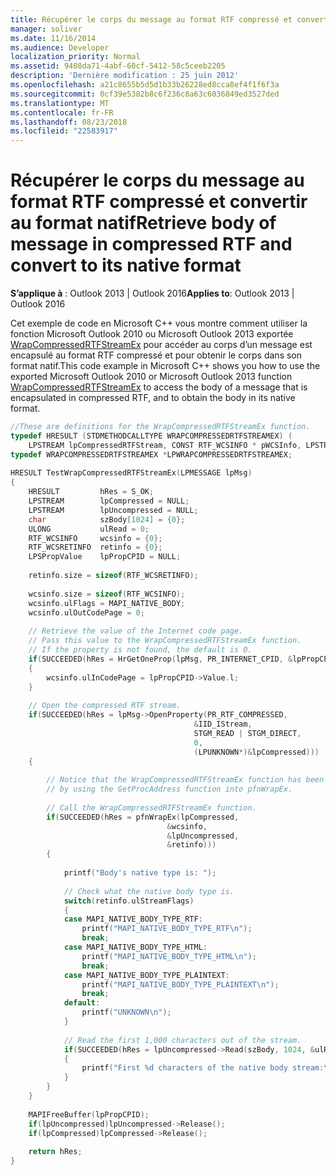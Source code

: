 ```yaml
---
title: Récupérer le corps du message au format RTF compressé et convertir au format natif
manager: soliver
ms.date: 11/16/2014
ms.audience: Developer
localization_priority: Normal
ms.assetid: 9408da71-4abf-60cf-5412-58c5ceeb2205
description: 'Dernière modification : 25 juin 2012'
ms.openlocfilehash: a21c8655b5d5d1b33b26228ed8cca8ef4f1f6f3a
ms.sourcegitcommit: 0cf39e5382b8c6f236c8a63c6036849ed3527ded
ms.translationtype: MT
ms.contentlocale: fr-FR
ms.lasthandoff: 08/23/2018
ms.locfileid: "22583917"
---
```

# <a name="retrieve-body-of-message-in-compressed-rtf-and-convert-to-its-native-format"></a><span data-ttu-id="b17a1-103">Récupérer le corps du message au format RTF compressé et convertir au format natif</span><span class="sxs-lookup"><span data-stu-id="b17a1-103">Retrieve body of message in compressed RTF and convert to its native format</span></span>

<span data-ttu-id="b17a1-104">**S’applique à** : Outlook 2013 | Outlook 2016</span><span class="sxs-lookup"><span data-stu-id="b17a1-104">**Applies to**: Outlook 2013 | Outlook 2016</span></span> 
  
<span data-ttu-id="b17a1-105">Cet exemple de code en Microsoft C++ vous montre comment utiliser la fonction Microsoft Outlook 2010 ou Microsoft Outlook 2013 exportée [WrapCompressedRTFStreamEx](wrapcompressedrtfstreamex.md) pour accéder au corps d’un message est encapsulé au format RTF compressé et pour obtenir le corps dans son format natif.</span><span class="sxs-lookup"><span data-stu-id="b17a1-105">This code example in Microsoft C++ shows you how to use the exported Microsoft Outlook 2010 or Microsoft Outlook 2013 function [WrapCompressedRTFStreamEx](wrapcompressedrtfstreamex.md) to access the body of a message that is encapsulated in compressed RTF, and to obtain the body in its native format.</span></span> 
  
```cpp
//These are definitions for the WrapCompressedRTFStreamEx function. 
typedef HRESULT (STDMETHODCALLTYPE WRAPCOMPRESSEDRTFSTREAMEX) ( 
    LPSTREAM lpCompressedRTFStream, CONST RTF_WCSINFO * pWCSInfo, LPSTREAM * lppUncompressedRTFStream, RTF_WCSRETINFO * pRetInfo); 
typedef WRAPCOMPRESSEDRTFSTREAMEX *LPWRAPCOMPRESSEDRTFSTREAMEX; 
 
HRESULT TestWrapCompressedRTFStreamEx(LPMESSAGE lpMsg) 
{ 
    HRESULT         hRes = S_OK; 
    LPSTREAM        lpCompressed = NULL; 
    LPSTREAM        lpUncompressed = NULL; 
    char            szBody[1024] = {0}; 
    ULONG           ulRead = 0; 
    RTF_WCSINFO     wcsinfo = {0}; 
    RTF_WCSRETINFO  retinfo = {0}; 
    LPSPropValue    lpPropCPID = NULL; 
 
    retinfo.size = sizeof(RTF_WCSRETINFO); 
 
    wcsinfo.size = sizeof(RTF_WCSINFO); 
    wcsinfo.ulFlags = MAPI_NATIVE_BODY; 
    wcsinfo.ulOutCodePage = 0; 
 
    // Retrieve the value of the Internet code page. 
    // Pass this value to the WrapCompressedRTFStreamEx function. 
    // If the property is not found, the default is 0. 
    if(SUCCEEDED(hRes = HrGetOneProp(lpMsg, PR_INTERNET_CPID, &lpPropCPID))) 
    { 
        wcsinfo.ulInCodePage = lpPropCPID->Value.l; 
    } 
 
    // Open the compressed RTF stream. 
    if(SUCCEEDED(hRes = lpMsg->OpenProperty(PR_RTF_COMPRESSED, 
                                         &IID_IStream, 
                                         STGM_READ | STGM_DIRECT, 
                                         0, 
                                         (LPUNKNOWN*)&lpCompressed))) 
    { 
 
        // Notice that the WrapCompressedRTFStreamEx function has been loaded 
        // by using the GetProcAddress function into pfnWrapEx. 
 
        // Call the WrapCompressedRTFStreamEx function. 
        if(SUCCEEDED(hRes = pfnWrapEx(lpCompressed, 
                                   &wcsinfo, 
                                   &lpUncompressed, 
                                   &retinfo))) 
        { 
 
            printf("Body's native type is: "); 
 
            // Check what the native body type is. 
            switch(retinfo.ulStreamFlags) 
            { 
            case MAPI_NATIVE_BODY_TYPE_RTF: 
                printf("MAPI_NATIVE_BODY_TYPE_RTF\n"); 
                break; 
            case MAPI_NATIVE_BODY_TYPE_HTML: 
                printf("MAPI_NATIVE_BODY_TYPE_HTML\n"); 
                break; 
            case MAPI_NATIVE_BODY_TYPE_PLAINTEXT: 
                printf("MAPI_NATIVE_BODY_TYPE_PLAINTEXT\n"); 
                break; 
            default: 
                printf("UNKNOWN\n"); 
            } 
 
            // Read the first 1,000 characters out of the stream. 
            if(SUCCEEDED(hRes = lpUncompressed->Read(szBody, 1024, &ulRead))) 
            { 
                printf("First %d characters of the native body stream:\n%s\n", ulRead, szBody); 
            } 
        } 
    } 
 
    MAPIFreeBuffer(lpPropCPID); 
    if(lpUncompressed)lpUncompressed->Release(); 
    if(lpCompressed)lpCompressed->Release(); 
 
    return hRes; 
} 

```


